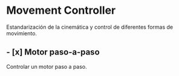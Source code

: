# Movement Controller

Estandarización de la cinemática y control de diferentes formas de movimiento.

## - [x] Motor paso-a-paso
Controlar un motor paso a paso.

